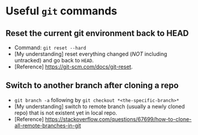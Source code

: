 # Useful `git` commands

## Reset the current git environment back to HEAD
* Command: `git reset --hard`
* [My understanding] reset everything changed (*NOT* including untracked) and go back to `HEAD`.
* [Reference] https://git-scm.com/docs/git-reset.
 
## Switch to another branch after cloning a repo
* `git branch -a` following by `git checkout *<the-specific-branch>*`
* [My understanding] switch to remote branch (usually a newly cloned repo) that is not existent yet in local repo.
* [Reference] https://stackoverflow.com/questions/67699/how-to-clone-all-remote-branches-in-git

